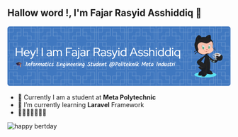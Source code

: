 ## Hallow word !, I'm Fajar Rasyid Asshiddiq 👋

![fajar rasyid](img/github-header-image.png)

<!--
**fajarRA526/fajarRA526** is a ✨ _special_ ✨ repository because its `README.md` (this file) appears on your GitHub profile.

Here are some ideas to get you started:

- 🔭 I’m currently working on ...
- 🌱 I’m currently learning ...
- 👯 I’m looking to collaborate on ...
- 🤔 I’m looking for help with ...
- 💬 Ask me about ...
- 📫 How to reach me: ...
- 😄 Pronouns: ...
- ⚡ Fun fact: ...
-->
- 🔭 Currently I am a student at **Meta Polytechnic**
- 🌱 I’m currently learning **Laravel** Framework
- 🤗🤗🤗🤗🤗🤗🤗



![happy bertday](img/zip.gif)


